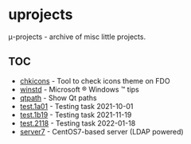 # uprojects

&mu;-projects - archive of misc little projects.

## TOC
- [chkicons](chkicons) - Tool to check icons theme on FDO
- [winstd](winstd) - Microsoft &reg; Windows &trade; tips
- [qtpath](qtpath) - Show Qt paths
- [test.1a01](test.1a01) - Testing task 2021-10-01
- [test.1b19](test.1b19) - Testing task 2021-11-19
- [test.2118](test.2118) - Testing task 2022-01-18
- [server7](server7) - CentOS7-based server (LDAP powered)
